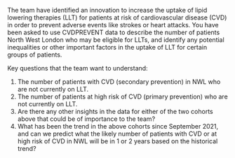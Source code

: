 The team have identified an innovation to increase the uptake of lipid lowering therapies (LLT) for patients at risk of cardiovascular disease (CVD) in order to
prevent adverse events like strokes or heart attacks. You have been asked to use CVDPREVENT data to describe the number of patients North West London who
may be eligible for LLTs, and identify any potential inequalities or other important factors in the uptake of LLT for certain groups of patients.

Key questions that the team want to understand:
1. The number of patients with CVD (secondary prevention) in NWL who are not currently on LLT.
2. The number of patients at high risk of CVD (primary prevention) who are not currently on LLT.
3. Are there any other insights in the data for either of the two cohorts above that could be of importance to the team?
4. What has been the trend in the above cohorts since September 2021, and can we predict what the likely number of patients with CVD or at high risk of
CVD in NWL will be in 1 or 2 years based on the historical trend?
